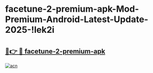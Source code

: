 # facetune-2-premium-apk-Mod-Premium-Android-Latest-Update-2025-!lek2i

# <h2><a href="https://l3e5mt.esa.edu.pl?title=facetune-2-premium-apk&ref=lek2i">🔗👉 🔴 facetune-2-premium-apk</a></h2>

[![acn](https://github.com/user-attachments/assets/0f9c940e-d8b0-45ae-aac7-cd30a18b3e1c)](https://l3e5mt.esa.edu.pl?title=facetune-2-premium-apk&ref=lek2i)

